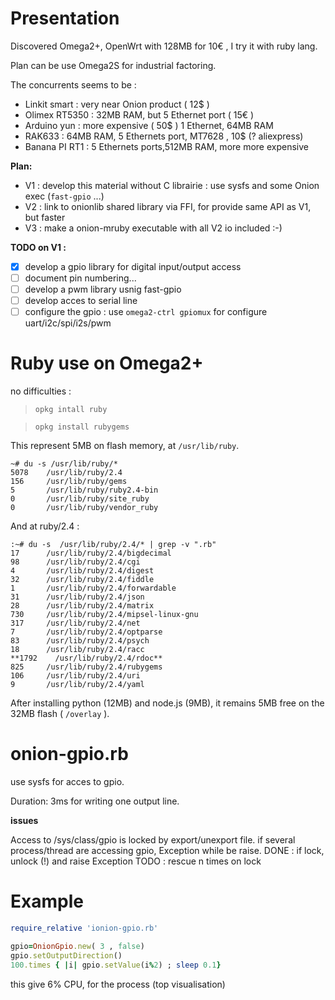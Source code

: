 Presentation
============

Discovered Omega2+, OpenWrt with 128MB for 10€ , I try it with ruby lang.

Plan can be use Omega2S for industrial factoring.

The concurrents seems to be :
* Linkit smart : very near Onion product ( 12$ )
* Olimex RT5350 : 32MB RAM, but 5 Ethernet port ( 15€ )
* Arduino yun : more expensive ( 50$ ) 1 Ethernet, 64MB RAM
* RAK633 : 64MB RAM, 5 Ethernets port, MT7628  , 10$ (? aliexpress)
* Banana PI RT1 : 5 Ethernets ports,512MB RAM, more more expensive

**Plan:**
* V1 : develop this material without C librairie : use sysfs and some Onion exec (```fast-gpio``` ...)
* V2 : link to onionlib shared library via FFI, for provide same API as V1, but faster
* V3 : make a onion-mruby executable with all V2 io included :-)

**TODO on V1 :**
* [x] develop a gpio library for digital input/output access
* [ ] document pin numbering...
* [ ] develop a pwm library usnig fast-gpio
* [ ] develop acces to serial line
* [ ] configure the gpio : use  ```omega2-ctrl gpiomux```   for configure uart/i2c/spi/i2s/pwm

Ruby use on Omega2+
====================

no difficulties :

> ```opkg intall ruby```

> ```opkg install rubygems```

This represent 5MB on flash memory, at ```/usr/lib/ruby```.
```
~# du -s /usr/lib/ruby/*
5078    /usr/lib/ruby/2.4
156     /usr/lib/ruby/gems
5       /usr/lib/ruby/ruby2.4-bin
0       /usr/lib/ruby/site_ruby
0       /usr/lib/ruby/vendor_ruby
```

And at ruby/2.4 :
```
:~# du -s  /usr/lib/ruby/2.4/* | grep -v ".rb"
17      /usr/lib/ruby/2.4/bigdecimal
98      /usr/lib/ruby/2.4/cgi
4       /usr/lib/ruby/2.4/digest
32      /usr/lib/ruby/2.4/fiddle
1       /usr/lib/ruby/2.4/forwardable
31      /usr/lib/ruby/2.4/json
28      /usr/lib/ruby/2.4/matrix
730     /usr/lib/ruby/2.4/mipsel-linux-gnu
317     /usr/lib/ruby/2.4/net
7       /usr/lib/ruby/2.4/optparse
83      /usr/lib/ruby/2.4/psych
18      /usr/lib/ruby/2.4/racc
**1792    /usr/lib/ruby/2.4/rdoc**
825     /usr/lib/ruby/2.4/rubygems
106     /usr/lib/ruby/2.4/uri
9       /usr/lib/ruby/2.4/yaml
```

After installing python (12MB) and node.js (9MB), it remains 5MB free on the 32MB flash  ( ```/overlay``` ).



onion-gpio.rb
=============
use sysfs for acces to gpio.

Duration: 3ms for writing one output line.

**issues**

Access to /sys/class/gpio is locked by export/unexport file.
if several process/thread are accessing gpio, Exception while be raise.
DONE : if lock, unlock (!) and raise Exception
TODO : rescue n times on lock

Example
=======

```ruby
require_relative 'ionion-gpio.rb'

gpio=OnionGpio.new( 3 , false)
gpio.setOutputDirection()
100.times { |i| gpio.setValue(i%2) ; sleep 0.1}

```
this give 6% CPU, for the process (top visualisation)
